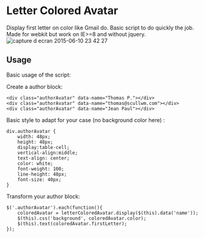 # Letter Colored Avatar
Display first letter on color like Gmail do. Basic script to do quickly the job. Made for webkit but work on IE>=8 and without jquery.
![capture d ecran 2015-06-10 23 42 27](https://cloud.githubusercontent.com/assets/1017746/8094968/b44b4fe0-0fca-11e5-83e8-ee7fbbaaa158.png)


## Usage
Basic usage of the script:

Create a author block:
```
<div class="authorAvatar" data-name="Thomas P."></div>
<div class="authorAvatar" data-name="thomas@scullwm.com"></div>
<div class="authorAvatar" data-name="Jean Paul"></div>
```

Basic style to adapt for your case (no background color here) :
```
div.authorAvatar {
    width: 48px;
    height: 48px;
    display:table-cell;
    vertical-align:middle;
    text-align: center;
    color: white;
    font-weight: 100;
    line-height: 48px;
    font-size: 40px;
}
```

Transform your author block:
```
$('.authorAvatar').each(function(){
    coloredAvatar = letterColoredAvatar.display($(this).data('name'));
    $(this).css('background', coloredAvatar.color);
    $(this).text(coloredAvatar.firstLetter);
});
```
